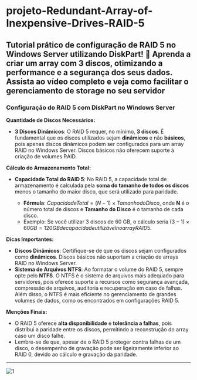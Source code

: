# projeto-Redundant-Array-of-Inexpensive-Drives-RAID-5
Tutorial prático de configuração de RAID 5 no Windows Server utilizando DiskPart! 🚀 Aprenda a criar um array com 3 discos, otimizando a performance e a segurança dos seus dados. Assista ao vídeo completo e veja como facilitar o gerenciamento de storage no seu servidor
---

### **Configuração do RAID 5 com DiskPart no Windows Server**

**Quantidade de Discos Necessários:**

* **3 Discos Dinâmicos**: O RAID 5 requer, no mínimo, **3 discos**. É fundamental que os discos utilizados sejam **dinâmicos** e não **básicos**, pois apenas discos dinâmicos podem ser configurados para um array RAID no Windows Server. Discos básicos não oferecem suporte à criação de volumes RAID.

**Cálculo do Armazenamento Total:**

* **Capacidade Total do RAID 5**: No RAID 5, a capacidade total de armazenamento é calculada pela **soma do tamanho de todos os discos** menos o tamanho do maior disco, que será utilizado para paridade.

  * **Fórmula**: $Capacidade Total = (N - 1) \times Tamanho do Disco$, onde **N** é o número total de discos e **Tamanho do Disco** é o tamanho de cada disco.
  * Exemplo: Se você utilizar 3 discos de 60 GB, o cálculo seria $(3 - 1) \times 60 GB = 120 GB de capacidade utilizável no array RAID 5$.

**Dicas Importantes:**

* **Discos Dinâmicos**: Certifique-se de que os discos sejam configurados como **dinâmicos**. Discos básicos não suportam a criação de arrays RAID no Windows Server.
* **Sistema de Arquivos NTFS**: Ao formatar o volume do RAID 5, sempre opte pelo **NTFS**. O NTFS é o sistema de arquivos mais adequado para servidores, pois oferece suporte a recursos como segurança avançada, compressão de arquivos, auditoria e recuperação em caso de falhas. Além disso, o NTFS é mais eficiente no gerenciamento de grandes volumes de dados, como os encontrados em configurações RAID 5.

**Menções Finais:**

* O RAID 5 oferece **alta disponibilidade** e **tolerância a falhas**, pois distribui a paridade entre os discos, permitindo a reconstrução do array caso um disco falhe.
* Lembre-se de que, apesar de o RAID 5 proteger contra falhas de um disco, o desempenho de gravação pode ser ligeiramente inferior ao RAID 0, devido ao cálculo e gravação da paridade.

---

![1](https://github.com/user-attachments/assets/d8e33ae2-1f9f-43a2-92a4-1170abe4918c)



